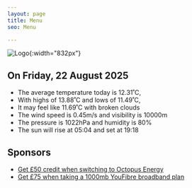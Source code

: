 ```yaml
---
layout: page
title: Menu
seo: Menu

---
```


![Logo](/images/logo.jpg){:width="832px"}

<!-- weather_marker starts -->
## On Friday, 22 August 2025

- The average temperature today is 12.31˚C,
- With highs of 13.88˚C and lows of 11.49˚C,
- It may feel like 11.69˚C with broken clouds
- The wind speed is 0.45m/s and visibility is 10000m
- The pressure is 1022hPa and humidity is 80%
- The sun will rise at 05:04 and set at 19:18

<!-- weather_marker ends -->

## Sponsors

- [Get £50 credit when switching to Octopus Energy](https://bit.ly/3oD1nnS)
- [Get £75 when taking a 1000mb YouFibre broadband plan](https://aklam.io/91zWhU?)
